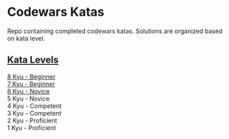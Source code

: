 # Codewars Katas
Repo containing completed codewars katas.
Solutions are organized based on kata level.

## [Kata Levels](https://docs.codewars.com/curation/references/kata-ranks/)
[8 Kyu - Beginner](https://github.com/DohBae/codewars-katas/tree/main/8kyu) </br>
[7 Kyu - Beginner](https://github.com/DohBae/codewars-katas/tree/main/7kyu) </br>
[6 Kyu - Novice](https://github.com/DohBae/codewars-katas/tree/main/6kyu) </br>
5 Kyu - Novice </br>
4 Kyu - Competent </br>
3 Kyu - Competent </br>
2 Kyu - Proficient </br>
1 Kyu - Proficient </br>
